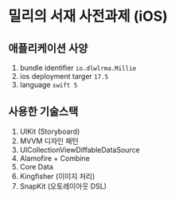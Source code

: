 # 밀리의 서재 사전과제 (iOS)

## 애플리케이션 사양
1. bundle identifier ``io.dlwlrma.Millie``
2. ios deployment targer ``17.5``
3. language ``swift 5``

## 사용한 기술스택
1. UIKit (Storyboard)
2. MVVM 디자인 패턴
3. UICollectionViewDiffableDataSource
4. Alamofire + Combine
5. Core Data
6. Kingfisher (이미지 처리)
7. SnapKit (오토레이아웃 DSL)
